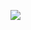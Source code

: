 <p><img src="[https://github.com/jessie-framework/jessie/blob/e96bfca67dd6e8263c258ae266690b189ffc4d42/jessie-assets/jessielogo.png"></p>
